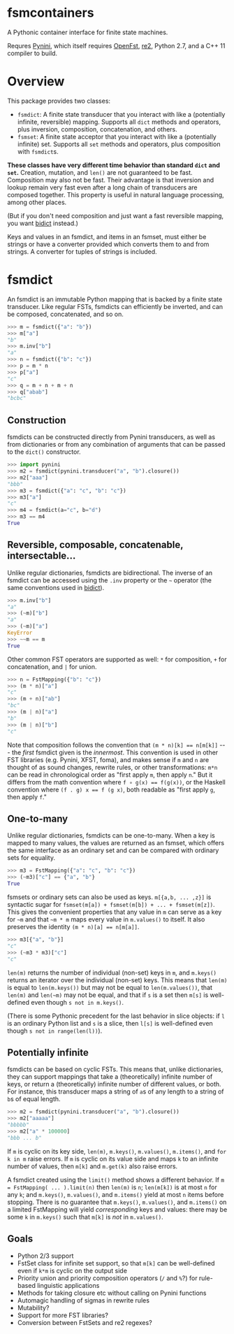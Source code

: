 # fsmcontainers

A Pythonic container interface for finite state machines.

Requres [Pynini](http://www.openfst.org/twiki/bin/view/GRM/Pynini), which itself requires [OpenFst](http://openfst.org), [re2](http://github.com/google/re2), Python 2.7, and a C++ 11 compiler to build. 

# Overview

This package provides two classes:

* `fsmdict`: A finite state transducer that you interact with like a (potentially infinite, reversible) mapping. Supports all `dict` methods and operators, plus inversion, composition, concatenation, and others.
* `fsmset`: A finite state acceptor that you interact with like a (potentially infinite) set. Supports all `set` methods and operators, plus composition with `fsmdict`s. 

**These classes have very different time behavior than standard `dict` and `set`.** Creation, 
mutation, and `len()` are not guaranteed to be fast. Composition may also not be fast. 
Their advantage is that inversion and lookup remain very fast even after a long chain of transducers are composed together. This
property is useful in natural language processing, among other places. 

(But if you don't need composition and just want a fast reversible mapping, you want [bidict](https://bidict.readthedocs.io/en/latest/basic-usage.html) instead.) 

Keys and values in an fsmdict, and items in an fsmset, must either be strings or have a converter provided which converts them to 
and from strings. A converter for tuples of strings is included.

# fsmdict

An fsmdict is an immutable Python mapping that is
backed by a finite state transducer. Like regular FSTs, fsmdicts can efficiently be inverted, 
and can be composed, concatenated, and so on.

```python
>>> m = fsmdict({"a": "b"})
>>> m["a"]
"b"
>>> m.inv["b"]
"a"
>>> n = fsmdict({"b": "c"})
>>> p = m * n
>>> p["a"]
"c"
>>> q = m + n + m + n
>>> q["abab"]
"bcbc"
```

## Construction

fsmdicts can be constructed directly from Pynini transducers, as well as from dictionaries or from 
any combination of arguments that can be passed to the `dict()` constructor.

```python
>>> import pynini
>>> m2 = fsmdict(pynini.transducer("a", "b").closure())
>>> m2["aaa"]
"bbb"
>>> m3 = fsmdict({"a": "c", "b": "c"})
>>> m3["a"]
"c"
>>> m4 = fsmdict(a="c", b="d")
>>> m3 == m4
True
```

## Reversible, composable, concatenable, intersectable...

Unlike regular dictionaries, fsmdicts are bidirectional. The inverse of an fsmdict can be accessed using
the `.inv` property or the `~` operator (the same conventions used in
[bidict](https://bidict.readthedocs.io/en/latest/basic-usage.html)).

```python
>>> m.inv["b"]
"a"
>>> (~m)["b"]
"a"
>>> (~m)["a"]
KeyError
>>> ~~m == m
True
```

Other common FST operators are supported as well: `*` for composition, `+` for concatenation, and `|` for union. 

```python
>>> n = FstMapping({"b": "c"})
>>> (m * n)["a"]
"c"
>>> (m + n)["ab"]
"bc"
>>> (m | n)["a"]
"b"
>>> (m | n)["b"]
"c"
```

Note that composition follows the convention that `(m * n)[k] == n[m[k]]` --- the *first* fsmdict given is the *innermost*. 
This convention is used in other FST libraries (e.g. Pynini, XFST, foma), and makes sense if `m` and `n` are thought of as sound 
changes, rewrite rules, or other transformations: `m*n` can be read in chronological order as "first apply `m`, then apply `n`." 
But it differs from the math convention where `f ∘ g(x) == f(g(x))`, or the Haskell convention where `(f . g) x == f (g x)`,
both readable as "first apply `g`, then apply `f`."

## One-to-many

Unlike regular dictionaries, fsmdicts can be one-to-many. When a key is mapped to many values, the values are returned as an
fsmset, which offers the same interface as an ordinary set and can be compared with ordinary sets for equality.

```python
>>> m3 = FstMapping({"a": "c", "b": "c"})
>>> (~m3)["c"] == {"a", "b"}
True
```

fsmsets or ordinary sets can also be used as keys. `m[{a,b, ... ,z}]` is syntactic sugar for 
`fsmset(m[a]) + fsmset(m[b]) + ... + fsmset(m[z])`. 
This gives the convenient properties that any value in `m` can serve as a key for `~m` and that `~m * m` maps every value 
in `m.values()` to itself. It also preserves the identity `(m * n)[a] == n[m[a]]`.

```python
>>> m3[{"a", "b"}]
"c"
>>> (~m3 * m3)["c"]
"c"
```

`len(m)` returns the number of individual (non-set) keys in `m`, and `m.keys()` returns an iterator over the individual
(non-set) keys. This means that `len(m)` is equal to `len(m.keys())` but may not 
be equal to `len(m.values())`, that `len(m)` and `len(~m)` may not be equal, and that if `s` is a set then
`m[s]` is well-defined even though `s not in m.keys()`. 

(There is some Pythonic precedent for the last behavior
in slice objects: if `l` is an ordinary Python list and `s` is a slice, then `l[s]` is well-defined even though 
`s not in range(len(l))`).

## Potentially infinite

fsmdicts can be based on cyclic FSTs. This means that, unlike dictionaries, they can support mappings that take
a (theoretically) infinite number of keys, or return a (theoretically) infinite number of different values, or both. 
For instance, this transducer maps a string of `a`s of any length to a string of `b`s of equal length.

```python
>>> m2 = fsmdict(pynini.transducer("a", "b").closure())
>>> m2["aaaaa"]
"bbbbb"
>>> m2["a" * 100000]
"bbb ... b"
```

If `m` is cyclic on its key side, `len(m)`, `m.keys()`, `m.values()`, `m.items()`, and `for k in m` raise errors. If `m` is cyclic on its value
side and maps `k` to an infinite number of values, then `m[k]` and `m.get(k)` also raise errors.

A fsmdict created using the `limit()` method shows a different behavior. If `m = FstMapping( ... ).limit(n)` then 
`len(m)` is `n`; `len(m[k])` is at most `n` for any `k`; and `m.keys()`, `m.values()`, and `m.items()` yield at most `n` items
before stopping. There is no guarantee that `m.keys()`, `m.values()`, and `m.items()` on a limited FstMapping will yield 
*corresponding* keys and values: there may be some `k` in `m.keys()` such that `m[k]` is *not* in `m.values()`.

## Goals

* Python 2/3 support
* FstSet class for infinite set support, so that `m[k]` can be well-defined even if `k*m` is cyclic on the output side
* Priority union and priority composition operators (`/` and `%`?) for rule-based linguistic applications
* Methods for taking closure etc without calling on Pynini functions
* Automagic handling of sigmas in rewrite rules
* Mutability?
* Support for more FST libraries?
* Conversion between FstSets and re2 regexes?
